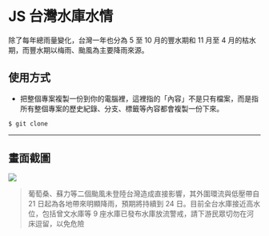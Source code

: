 # JS 台灣水庫水情

除了每年總雨量變化，台灣一年也分為 5 至 10 月的豐水期和 11 月至 4 月的枯水期，而豐水期以梅雨、颱風為主要降雨來源。

## 使用方式
- 把整個專案複製一份到你的電腦裡，這裡指的「內容」不是只有檔案，而是指所有整個專案的歷史紀錄、分支、標籤等內容都會複製一份下來。
```sh
$ git clone
```

----

## 畫面截圖
![](https://i.imgur.com/4DyxhYs.png)
> 葡萄桑、蘇力等二個颱風未登陸台灣造成直接影響，其外圍環流與低壓帶自 21 日起為各地帶來明顯降雨，預期將持續到 24 日。目前全台水庫接近高水位，包括曾文水庫等 9 座水庫已發布水庫放流警戒，請下游民眾切勿在河床逗留，以免危險
